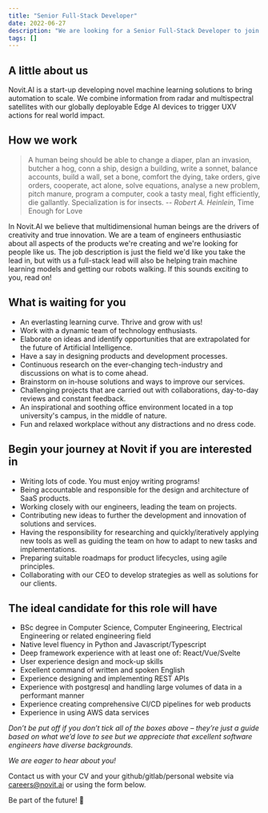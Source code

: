 ```yaml
---
title: "Senior Full-Stack Developer"
date: 2022-06-27
description: "We are looking for a Senior Full-Stack Developer to join our Engineering team. This role is fully remote and we are not able to sponsor visas for this role."
tags: []
---
```


## A little about us

Novit.AI is a start-up developing novel machine learning solutions to bring automation to scale. We combine information from radar and multispectral satellites with our globally deployable Edge AI devices to trigger UXV actions for real world impact.

## How we work

> A human being should be able to change a diaper, plan an invasion, butcher a hog, conn a ship, design a building, write a sonnet, balance accounts, build a wall, set a bone, comfort the dying, take orders, give orders, cooperate, act alone, solve equations, analyse a new problem, pitch manure, program a computer, cook a tasty meal, fight efficiently, die gallantly. Specialization is for insects.
> -- *Robert A. Heinlein*, Time Enough for Love

In Novit.AI we believe that multidimensional human beings are the drivers of creativity and true innovation. We are a team of engineers enthusiastic about all aspects of the products we're creating and we're looking for people like us. The job description is just the field we'd like you take the lead in, but with us a full-stack lead will also be helping train machine learning models and getting our robots walking. If this sounds exciting to you, read on!

## What is waiting for you

* An everlasting learning curve. Thrive and grow with us!
* Work with a dynamic team of technology enthusiasts.
* Elaborate on ideas and identify opportunities that are extrapolated for the future of Artificial Intelligence.
* Have a say in designing products and development processes.
* Continuous research on the ever-changing tech-industry and discussions on what is to come ahead.
* Brainstorm on in-house solutions and ways to improve our services.
* Challenging projects that are carried out with collaborations, day-to-day reviews and constant feedback.
* An inspirational and soothing office environment located in a top university's campus, in the middle of nature.
* Fun and relaxed workplace without any distractions and no dress code.
## Begin your journey at Novit if you are interested in

* Writing lots of code. You must enjoy writing programs!
* Being accountable and responsible for the design and architecture of SaaS products.
* Working closely with our engineers, leading the team on projects.
* Contributing new ideas to further the development and innovation of solutions and services.
* Having the responsibility for researching and quickly/iteratively applying new tools as well as guiding the team on how to adapt to new tasks and implementations.
* Preparing suitable roadmaps for product lifecycles, using agile principles.
* Collaborating with our CEO to develop strategies as well as solutions for our clients.

## The ideal candidate for this role will have

* BSc degree in Computer Science, Computer Engineering, Electrical Engineering or related engineering field
* Native level fluency in Python and Javascript/Typescript
* Deep framework experience with at least one of: React/Vue/Svelte
* User experience design and mock-up skills
* Excellent command of written and spoken English
* Experience designing and implementing REST APIs
* Experience with postgresql and handling large volumes of data in a performant manner
* Experience creating comprehensive CI/CD pipelines for web products
* Experience in using AWS data services

*Don’t be put off if you don’t tick all of the boxes above – they’re just a guide based on what we’d love to see but we appreciate that excellent software engineers have diverse backgrounds.*

*We are eager to hear about you!*

Contact us with your CV and your github/gitlab/personal website via careers@novit.ai or using the form below.

Be part of the future! 🚀
